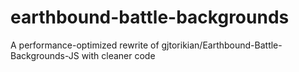 # earthbound-battle-backgrounds
A performance-optimized rewrite of gjtorikian/Earthbound-Battle-Backgrounds-JS with cleaner code
